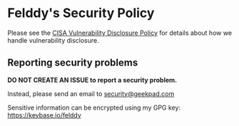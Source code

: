 # Felddy's Security Policy #

Please see the
[CISA Vulnerability Disclosure Policy](https://www.us-cert.gov/vulnerability-disclosure-policy)
for details about how we handle vulnerability disclosure.

## Reporting security problems

**DO NOT CREATE AN ISSUE to report a security problem.**

Instead, please send an email to [security@geekpad.com](mailto:security@geekpad.com)

Sensitive information can be encrypted using my GPG key: https://keybase.io/felddy

